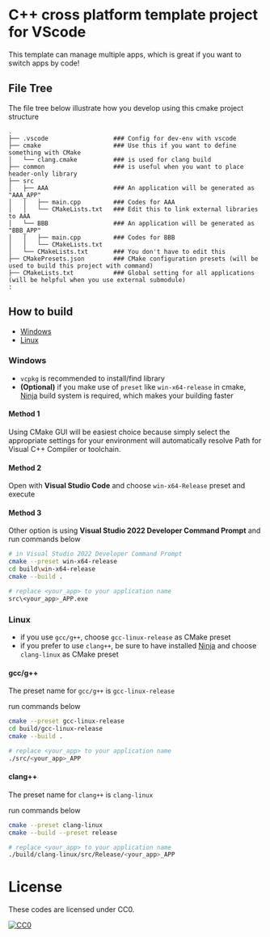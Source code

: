 # C++ cross platform template project for VScode
This template can manage multiple apps, which is great if you want to switch apps by code!

## File Tree
The file tree below illustrate how you develop using this cmake project structure
```
.
├── .vscode                  ### Config for dev-env with vscode
├── cmake                    ### Use this if you want to define something with CMake
│   └── clang.cmake          ### is used for clang build
├── common                   ### is useful when you want to place header-only library
├── src
│   ├── AAA                  ### An application will be generated as "AAA_APP"
│   │   ├── main.cpp         ### Codes for AAA
│   │   └── CMakeLists.txt   ### Edit this to link external libraries to AAA
│   └── BBB                  ### An application will be generated as "BBB_APP"
│   │   ├── main.cpp         ### Codes for BBB
│   │   └── CMakeLists.txt
│   └── CMakeLists.txt       ### You don't have to edit this
├── CMakePresets.json        ### CMake configuration presets (will be used to build this project with command)
├── CMakeLists.txt           ### Global setting for all applications (will be helpful when you use external submodule)
:
```

## How to build
- [Windows](#windows)
- [Linux](#linux)

### Windows
- `vcpkg` is recommended to install/find library
- **(Optional)** if you make use of `preset` like `win-x64-release` in cmake, [Ninja](https://github.com/ninja-build/ninja) build system is required, which makes your building faster

#### **Method 1**
Using CMake GUI will be easiest choice because simply select the appropriate settings for your environment will automatically resolve Path for Visual C++ Compiler or toolchain.

#### **Method 2**
Open with **Visual Studio Code** and choose `win-x64-Release` preset and execute

#### **Method 3**
Other option is using **Visual Studio 2022 Developer Command Prompt** and run commands below
```sh
# in Visual Studio 2022 Developer Command Prompt
cmake --preset win-x64-release
cd build\win-x64-release
cmake --build .

# replace <your_app> to your application name
src\<your_app>_APP.exe
```

### Linux
- if you use `gcc/g++`, choose `gcc-linux-release` as CMake preset
- if you prefer to use `clang++`, be sure to have installed [Ninja](https://github.com/ninja-build/ninja) and choose `clang-linux` as CMake preset

#### **gcc/g++**
The preset name for `gcc/g++` is `gcc-linux-release`

run commands below
```sh
cmake --preset gcc-linux-release
cd build/gcc-linux-release
cmake --build .

# replace <your_app> to your application name
./src/<your_app>_APP
```

#### **clang++**
The preset name for `clang++` is `clang-linux`

run commands below
```sh
cmake --preset clang-linux
cmake --build --preset release

# replace <your_app> to your application name
./build/clang-linux/src/Release/<your_app>_APP
```

# License
These codes are licensed under CC0.

[![CC0](https://licensebuttons.net/p/zero/1.0/88x31.png "CC0")](http://creativecommons.org/publicdomain/zero/1.0/)